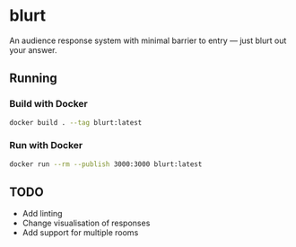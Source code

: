 # blurt

An audience response system with minimal barrier to entry — just blurt out your answer.

## Running

### Build with Docker

```sh
docker build . --tag blurt:latest
```

### Run with Docker

```sh
docker run --rm --publish 3000:3000 blurt:latest
```

## TODO

- Add linting
- Change visualisation of responses
- Add support for multiple rooms

